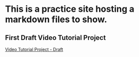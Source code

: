 # This is a practice site hosting a markdown files to show.

## First Draft Video Tutorial Project

[Video Tutorial Project - Draft](fj-zillow-org.github.io/how-to-video)

